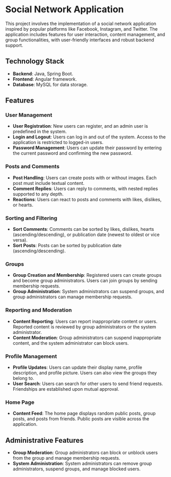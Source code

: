 # Social Network Application

This project involves the implementation of a social network application inspired by popular platforms like Facebook, Instagram, and Twitter. The application includes features for user interaction, content management, and group functionalities, with user-friendly interfaces and robust backend support.

## Technology Stack
- **Backend**: Java, Spring Boot.
- **Frontend**: Angular framework.
- **Database**: MySQL for data storage.

## Features

### User Management
- **User Registration**: New users can register, and an admin user is predefined in the system.
- **Login and Logout**: Users can log in and out of the system. Access to the application is restricted to logged-in users.
- **Password Management**: Users can update their password by entering the current password and confirming the new password.

### Posts and Comments
- **Post Handling**: Users can create posts with or without images. Each post must include textual content.
- **Comment Replies**: Users can reply to comments, with nested replies supported to any depth.
- **Reactions**: Users can react to posts and comments with likes, dislikes, or hearts.

### Sorting and Filtering
- **Sort Comments**: Comments can be sorted by likes, dislikes, hearts (ascending/descending), or publication date (newest to oldest or vice versa).
- **Sort Posts**: Posts can be sorted by publication date (ascending/descending).

### Groups
- **Group Creation and Membership**: Registered users can create groups and become group administrators. Users can join groups by sending membership requests.
- **Group Administration**: System administrators can suspend groups, and group administrators can manage membership requests.

### Reporting and Moderation
- **Content Reporting**: Users can report inappropriate content or users. Reported content is reviewed by group administrators or the system administrator.
- **Content Moderation**: Group administrators can suspend inappropriate content, and the system administrator can block users.

### Profile Management
- **Profile Updates**: Users can update their display name, profile description, and profile picture. Users can also view the groups they belong to.
- **User Search**: Users can search for other users to send friend requests. Friendships are established upon mutual approval.

### Home Page
- **Content Feed**: The home page displays random public posts, group posts, and posts from friends. Public posts are visible across the application.

## Administrative Features
- **Group Moderation**: Group administrators can block or unblock users from the group and manage membership requests.
- **System Administration**: System administrators can remove group administrators, suspend groups, and manage blocked users.




